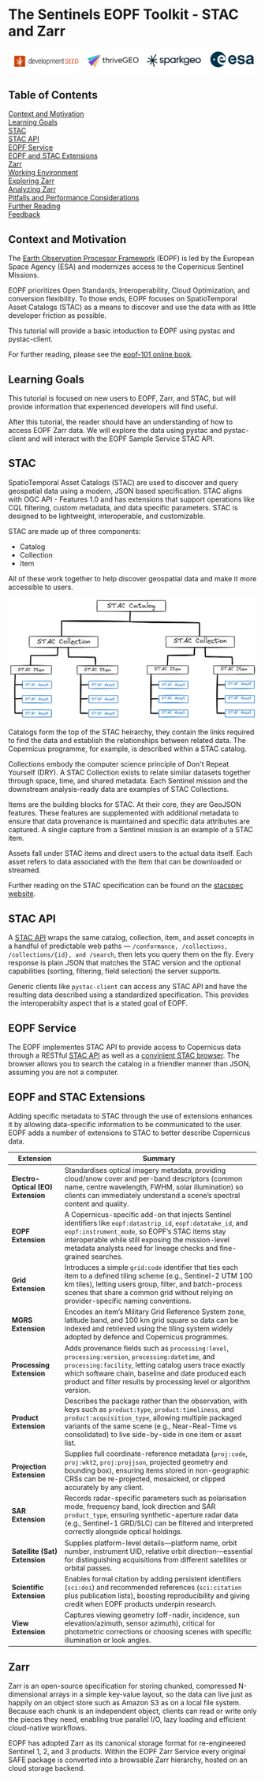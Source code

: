 # The Sentinels EOPF Toolkit - STAC and Zarr

![EOPF Consortium members](../img/logos.png)

## Table of Contents
[Context and Motivation](#context-and-motivation)<br />
[Learning Goals](#learning-goals)<br />
[STAC](#stac)<br/>
[STAC API](#stac-api)<br/>
[EOPF Service](#eopf-service)<br/>
[EOPF and STAC Extensions](#eopf-and-stac-extensions)<br/>
[Zarr](#zarr)<br/>
[Working Environment](#working-environment)<br/>
[Exploring Zarr](#exploring-zarr)<br/>
[Analyzing Zarr](#analyzing-zarr)<br/>
[Pitfalls and Performance Considerations](#pitfalls-and-performance-considerations)<br/>
[Further Reading](#further-reading)<br/>
[Feedback](#feedback)<br/>


## Context and Motivation

The [Earth Observation Processor Framework](https://eopf.copernicus.eu/) (EOPF) is led by the European Space Agency (ESA) and modernizes access to the Copernicus Sentinel Missions.

EOPF prioritizes Open Standards, Interoperability, Cloud Optimization, and conversion flexibility. To those ends, EOPF focuses on SpatioTemporal Asset Catalogs (STAC) as a means to discover and use the data with as little developer friction as possible.

This tutorial will provide a basic intoduction to EOPF using pystac and pystac-client.

For further reading, please see the [eopf-101 online book](https://github.com/eopf-toolkit/eopf-101).

## Learning Goals

This tutorial is focused on new users to EOPF, Zarr, and STAC, but will provide information that experienced developers will find useful.

After this tutorial, the reader should have an understanding of how to access EOPF Zarr data. We will explore the data using pystac and pystac-client and will interact with the EOPF Sample Service STAC API.

## STAC

SpatioTemporal Asset Catalogs (STAC) are used to discover and query geospatial data using a modern, JSON based specification. STAC aligns with OGC API - Features 1.0 and has extensions that support operations like CQL filtering, custom metadata, and data specific parameters. STAC is designed to be lightweight, interoperable, and customizable.

STAC are made up of three components:

- Catalog
- Collection
- Item

All of these work together to help discover geospatial data and make it more accessible to users.

![Example of a basic STAC](../img/STAC_example.png)

Catalogs form the top of the STAC heirarchy, they contain the links required to find the data and establish the relationships between related data. The Copernicus programme, for example, is described within a STAC catalog.

Collections embody the computer science principle of Don't Repeat Yourself (DRY). A STAC Collection exists to relate similar datasets together through space, time, and shared metadata. Each Sentinel mission and the downstream analysis-ready data are examples of STAC Collections.

Items are the building blocks for STAC. At their core, they are GeoJSON features. These features are supplemented with additional metadata to ensure that data provenance is maintained and specific data attributes are captured. A single capture from a Sentinel mission is an example of a STAC item.

Assets fall under STAC items and direct users to the actual data itself. Each asset refers to data associated with the Item that can be downloaded or streamed.

Further reading on the STAC specification can be found on the [stacspec website](https://stacspec.org/en/tutorials/intro-to-stac/).

## STAC API

A [STAC API](https://github.com/radiantearth/stac-api-spec) wraps the same catalog, collection, item, and asset concepts in a handful of predictable web paths — `/conformance, /collections, /collections/{id}, and /search`, then lets you query them on the fly. Every response is plain JSON that matches the STAC version and the optional capabilities (sorting, filtering, field selection) the server supports.

Generic clients like `pystac-client` can access any STAC API and have the resulting data described using a standardized specification. This provides the interoperabilty aspect that is a stated goal of EOPF.

## EOPF Service

The EOPF implementes STAC API to provide access to Copernicus data through a RESTful [STAC API](https://stac.core.eopf.eodc.eu) as well as a [convinient STAC browser](https://stac.browser.user.eopf.eodc.eu/). The browser allows you to search the catalog in a friendler manner than JSON, assuming you are not a computer.

## EOPF and STAC Extensions

Adding specific metadata to STAC through the use of extensions enhances it by allowing data-specific information to be communicated to the user. EOPF adds a number of extensions to STAC to better describe Copernicus data.

| **Extension**         | **Summary** |
|------------------------|-------------|
| **Electro-Optical (EO) Extension** | Standardises optical imagery metadata, providing cloud/snow cover and per-band descriptors (common name, centre wavelength, FWHM, solar illumination) so clients can immediately understand a scene’s spectral content and quality. |
| **EOPF Extension**        | A Copernicus-specific add-on that injects Sentinel identifiers like `eopf:datastrip_id`, `eopf:datatake_id`, and `eopf:instrument_mode`, so EOPF’s STAC items stay interoperable while still exposing the mission-level metadata analysts need for lineage checks and fine-grained searches. |
| **Grid Extension**        | Introduces a simple `grid:code` identifier that ties each item to a defined tiling scheme (e.g., Sentinel-2 UTM 100 km tiles), letting users group, filter, and batch-process scenes that share a common grid without relying on provider-specific naming conventions. |
| **MGRS Extension**        | Encodes an item’s Military Grid Reference System zone, latitude band, and 100 km grid square so data can be indexed and retrieved using the tiling system widely adopted by defence and Copernicus programmes. |
| **Processing Extension** | Adds provenance fields such as `processing:level`, `processing:version`, `processing:datetime`, and `processing:facility`, letting catalog users trace exactly which software chain, baseline and date produced each product and filter results by processing level or algorithm version. |
| **Product Extension**     | Describes the package rather than the observation, with keys such as `product:type`, `product:timeliness`, and `product:acquisition_type`, allowing multiple packaged variants of the same scene (e.g., Near-Real-Time vs consolidated) to live side-by-side in one item or asset list. |
| **Projection Extension**  | Supplies full coordinate-reference metadata (`proj:code`, `proj:wkt2`, `proj:projjson`, projected geometry and bounding box), ensuring items stored in non-geographic CRSs can be re-projected, mosaicked, or clipped accurately by any client. |
| **SAR Extension**         | Records radar-specific parameters such as polarisation mode, frequency band, look direction and SAR `product_type`, ensuring synthetic-aperture radar data (e.g., Sentinel-1 GRD/SLC) can be filtered and interpreted correctly alongside optical holdings. |
| **Satellite (Sat) Extension** | Supplies platform-level details—platform name, orbit number, instrument UID, relative orbit direction—essential for distinguishing acquisitions from different satellites or orbital passes. |
| **Scientific Extension**  | Enables formal citation by adding persistent identifiers (`sci:doi`) and recommended references (`sci:citation` plus publication lists), boosting reproducibility and giving credit when EOPF products underpin research. |
| **View Extension**        | Captures viewing geometry (off-nadir, incidence, sun elevation/azimuth, sensor azimuth), critical for photometric corrections or choosing scenes with specific illumination or look angles. |

## Zarr

Zarr is an open-source specification for storing chunked, compressed N-dimensional arrays in a simple key-value layout, so the data can live just as happily on an object store such as Amazon S3 as on a local file system. Because each chunk is an independent object, clients can read or write only the pieces they need, enabling true parallel I/O, lazy loading and efficient cloud-native workflows.

EOPF has adopted Zarr as its canonical storage format for re-engineered Sentinel 1, 2, and 3 products. Within the EOPF Zarr Service every original SAFE package is converted into a browsable Zarr hierarchy, hosted on an cloud storage backend.